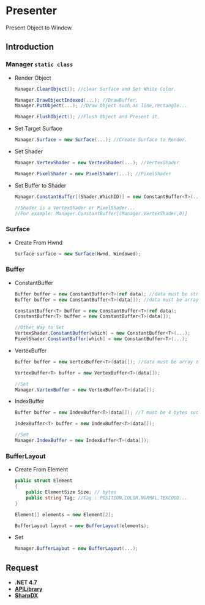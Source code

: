 # Presenter

Present Object to Window.

## Introduction

### Manager `static class`

- Render Object
    ```C#
    Manager.ClearObject(); //clear Surface and Set White Color.

    Manager.DrawObjectIndexed(...); //DrawBuffer.
    Manager.PutObject(...); //Draw Object such as line,rectangle...
    
    Manager.FlushObject(); //Flush Object and Present it.
    ```
- Set Target Surface
    ```C#
    Manager.Surface = new Surface(...); //Create Surface to Render.
    ```
- Set Shader
    ```C#
    Manager.VertexShader = new VertexShader(...); //VertexShader

    Manager.PixelShader = new PixelShader(...); //PixelShader
    ```
- Set Buffer to Shader
    ```C#
    Manager.ConstantBuffer[(Shader,WhichID)] = new ConstantBuffer<T>(...);

    //Shader is a VertexShader or PixelShader...
    //For example: Manager.ConstantBuffer[(Manager.VertexShader,0)]
    ```

### Surface 

- Create From Hwnd
    ```C#
    Surface surface = new Surface(Hwnd, Windowed);
    ```

### Buffer

- ConstantBuffer
    ```C#
    Buffer buffer = new ConstantBuffer<T>(ref data); //data must be struct
    Buffer buffer = new ConstantBuffer<T>(data[]); //data must be array of struct

    ConstantBuffer<T> buffer = new ConstantBuffer<T>(ref data);
    ConstantBuffer<T> buffer = new ConstantBuffer<T>(data[]);

    //Other Way to Set
    VertexShader.ConstantBuffer[which] = new ConstantBuffer<T>(...);
    PixelShader.ConstantBuffer[which] = new ConstantBuffer<T>(...);
    ```
- VertexBuffer
    ```C#
    Buffer buffer = new VertexBuffer<T>(data[]); //data must be array of struct

    VertexBuffer<T> buffer = new VertexBuffer<T>(data[]);

    //Set
    Manager.VertexBuffer = new VertexBuffer<T>(data[]);
    ```
- IndexBuffer
    ```C#
    Buffer buffer = new IndexBuffer<T>(data[]); //T must be 4 bytes such as uint,int...

    IndexBuffer<T> buffer = new IndexBuffer<T>(data[]);

    //Set 
    Manager.IndexBuffer = new IndexBuffer<T>(data[]);
    ```
### BufferLayout

- Create From Element
    ```C#
    public struct Element
    {
        public ElementSize Size; // bytes
        public string Tag; //Tag : POSITION,COLOR,NORMAL,TEXCOOD...
    }

    Element[] elements = new Element[2];

    BufferLayout layout = new BufferLayout(elements);
    ```

- Set 
    ```C#
    Manager.BufferLayout = new BufferLayout(...);
    ```

## Request

- **.NET 4.7**
- [**APILibrary**](https://github.com/LinkClinton/APILibrary)
- [**SharpDX**](https://github.com/sharpdx/SharpDX)